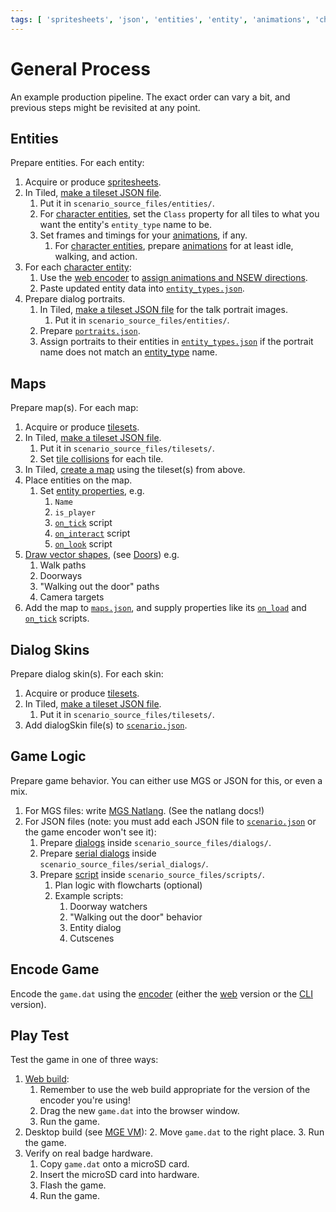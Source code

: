 ```yaml
---
tags: [ 'spritesheets', 'json', 'entities', 'entity', 'animations', 'character', 'tile', 'tileset', 'tiled', 'portraits', 'entity_type', 'collisions', 'vector objects', 'scripts', 'dialogs', 'serial dialogs', 'doors', 'doorways', 'cutscenes', 'encoder' ]
---
```


# General Process

An example production pipeline. The exact order can vary a bit, and previous steps might be revisited at any point.

## Entities

Prepare entities. For each entity:

1. Acquire or produce [spritesheets](tilesets).
2. In Tiled, [make a tileset JSON file](tilesets#creating-a-tileset-json-file).
	1. Put it in `scenario_source_files/entities/`.
	2. For [character entities](entity_types#character-entity), set the `Class` property for all tiles to what you want the entity's `entity_type` name to be.
	3. Set frames and timings for your [animations](animations), if any.
		1. For [character entities](entity_types#character-entity), prepare [animations](animations) for at least idle, walking, and action.
3. For each [character entity](entity_types#character-entity):
	1. Use the [web encoder](encoder#web-encoder) to [assign animations and NSEW directions](tilesets/entity_management_system).
	2. Paste updated entity data into [`entity_types.json`](mage_folder#entity_types-json).
4. Prepare dialog portraits.
	1. In Tiled, [make a tileset JSON file](tilesets#creating-a-tileset-json-file) for the talk portrait images.
		1. Put it in `scenario_source_files/entities/`.
	2. Prepare [`portraits.json`](mage_folder#portraits-json).
	3. Assign portraits to their entities in [`entity_types.json`](mage_folder#entity_types-json) if the portrait name does not match an [entity_type](entity_types#character-entity) name.

## Maps

Prepare map(s). For each map:

1. Acquire or produce [tilesets](tilesets).
2. In Tiled, [make a tileset JSON file](tilesets#creating-a-tileset-json-file).
	1. Put it in `scenario_source_files/tilesets/`.
	2. Set [tile collisions](tilesets#tile-collisions) for each tile.
3. In Tiled, [create a map](maps) using the tileset(s) from above.
4. Place entities on the map.
	1. Set [entity properties](entity_properties), e.g.
		1. `Name`
		2. `is_player`
		3. [`on_tick`](script_slots#on-tick) script
		4. [`on_interact`](script_slots#on-interact) script
		5. [`on_look`](script_slots#on-look) script
5. [Draw vector shapes](vector_objects), (see [Doors](techniques/doors)) e.g.
	1. Walk paths
	2. Doorways
	3. "Walking out the door" paths
	4. Camera targets
6. Add the map to [`maps.json`](mage_folder#maps-json), and supply properties like its [`on_load`](script_slots#on-load) and [`on_tick`](script_slots#on-tick) scripts.

## Dialog Skins

Prepare dialog skin(s). For each skin:

1. Acquire or produce [tilesets](tilesets).
2. In Tiled, [make a tileset JSON file](tilesets#creating-a-tileset-json-file).
	1. Put it in `scenario_source_files/tilesets/`.
3. Add dialogSkin file(s) to [`scenario.json`](mage_folder#scenario-json).

## Game Logic

Prepare game behavior. You can either use MGS or JSON for this, or even a mix.

1. For MGS files: write [MGS Natlang](mgs/mgs_natlang). (See the natlang docs!)
2. For JSON files (note: you must add each JSON file to [`scenario.json`](mage_folder#scenario-json) or the game encoder won't see it):
	1. Prepare [dialogs](dialogs) inside `scenario_source_files/dialogs/`.
	1. Prepare [serial dialogs](serial_dialogs) inside `scenario_source_files/serial_dialogs/`.
	2. Prepare [script](scripts) inside `scenario_source_files/scripts/`.
		1. Plan logic with flowcharts (optional)
		2. Example scripts:
			1. Doorway watchers
			2. "Walking out the door" behavior
			3. Entity dialog
			4. Cutscenes

## Encode Game

Encode the `game.dat` using the [encoder](encoder) (either the [web](encoder#web-encoder) version or the [CLI](encoder#cli-encoder) version).

## Play Test

Test the game in one of three ways:

1. [Web build](web_build):
	1. Remember to use the web build appropriate for the version of the encoder you're using!
	2. Drag the new `game.dat` into the browser window.
	3. Run the game.
2. Desktop build (see [MGE VM](mge_vm)):
	2. Move `game.dat` to the right place.
	3. Run the game.
3. Verify on real badge hardware.
	1. Copy `game.dat` onto a microSD card.
	2. Insert the microSD card into hardware.
	3. Flash the game.
	4. Run the game.
